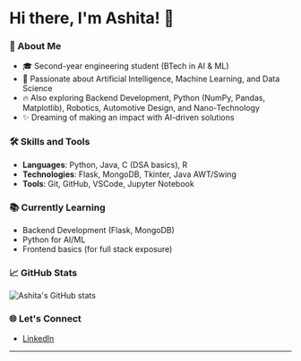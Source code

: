 # Hi there, I'm Ashita! 👋

### 🚀 About Me
- 🎓 Second-year engineering student (BTech in AI & ML) 
- 🤖 Passionate about Artificial Intelligence, Machine Learning, and Data Science
- 🔥 Also exploring Backend Development, Python (NumPy, Pandas, Matplotlib), Robotics, Automotive Design, and Nano-Technology
- ✨ Dreaming of making an impact with AI-driven solutions

### 🛠️ Skills and Tools
- **Languages**: Python, Java, C (DSA basics), R
- **Technologies**: Flask, MongoDB, Tkinter, Java AWT/Swing
- **Tools**: Git, GitHub, VSCode, Jupyter Notebook

### 📚 Currently Learning
- Backend Development (Flask, MongoDB)
- Python for AI/ML
- Frontend basics (for full stack exposure)

### 📈 GitHub Stats
![Ashita's GitHub stats](https://github-readme-stats.vercel.app/api?username=ashitajayaram&show_icons=true&theme=radical)

### 🌐 Let's Connect
- [LinkedIn](https://www.linkedin.com/in/ashita-jayaram/)


---
